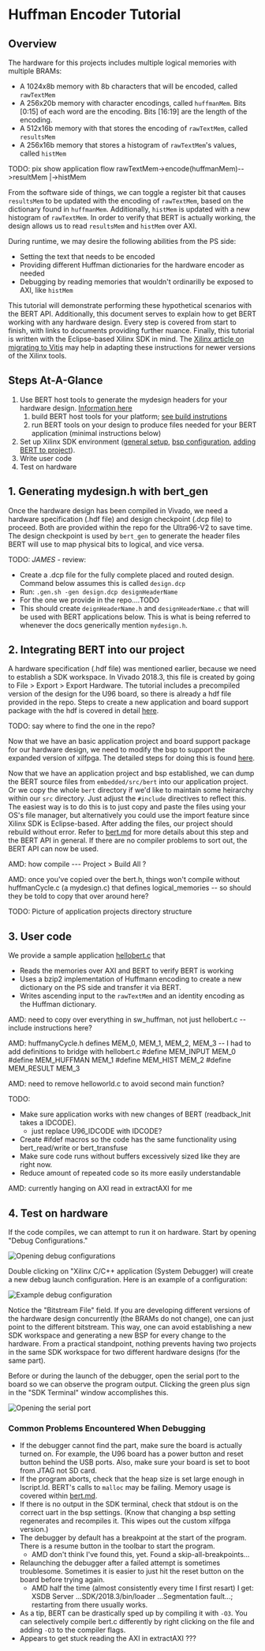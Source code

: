 Huffman Encoder Tutorial
========================

## Overview
The hardware for this projects includes multiple logical memories with multiple BRAMs:
* A 1024x8b memory with 8b characters that will be encoded, called `rawTextMem`
* A 256x20b memory with character encodings, called `huffmanMem`. Bits [0:15] of each word are the encoding. Bits [16:19] are the length of the encoding.
* A 512x16b memory with that stores the encoding of `rawTextMem`, called `resultsMem`
* A 256x16b memory that stores a histogram of `rawTextMem`'s values, called `histMem`

TODO: pix show application flow
rawTextMem->encode(huffmanMem)-->resultMem
                    |->histMem

From the software side of things, we can toggle a register bit that causes `resultsMem` to be updated with the encoding of `rawTextMem`, based on the dictionary found in `huffmanMem`. Additionally, `histMem` is updated with a new histogram of `rawTextMem`. In order to verify that BERT is actually working, the design allows us to read `resultsMem` and `histMem` over AXI.

During runtime, we may desire the following abilities from the PS side:
* Setting the text that needs to be encoded
* Providing different Huffman dictionaries for the hardware encoder as needed
* Debugging by reading memories that wouldn't ordinarilly be exposed to AXI, like `histMem`

This tutorial will demonstrate performing these hypothetical scenarios with the BERT API. Additionally, this document serves to explain how to get BERT working with any hardware design. Every step is covered from start to finish, with links to documents providing further nuance. Finally, this tutorial is written with the Eclipse-based Xilinx SDK in mind. The [Xilinx article on migrating to Vitis](https://www.xilinx.com/html_docs/xilinx2020_1/vitis_doc/migratingtovitis.html) may help in adapting these instructions for newer versions of the Xilinx tools.

## Steps At-A-Glance
1. Use BERT host tools to generate the mydesign headers for your hardware design. [Information here](../../../host_tools/README.md)
     1. build BERT host tools for your platform; [see build instrutions](../../../host_tools/README.md)
     2. run BERT tools on your design to produce files needed for your BERT  application (minimal instructions below)
2. Set up Xilinx SDK environment ([general setup](../sdksetup.md), [bsp configuration](../../embedded/bsp.md), [adding BERT to project](../../embedded/bert.md)).
3. Write user code
4. Test on hardware

## 1. Generating mydesign.h with bert_gen
Once the hardware design has been compiled in Vivado, we need a hardware specification (.hdf file) and design checkpoint (.dcp file) to proceed. Both are provided within the repo for the Ultra96-V2 to save time. The design checkpoint is used by `bert_gen` to generate the header files BERT will use to map physical bits to logical, and vice versa.

TODO: *JAMES* - review:
* Create a .dcp file for the fully complete placed and routed design.
  Command below assumes this is called  `design.dcp`
* Run: `.gen.sh -gen design.dcp designHeaderName`
* For the one we provide in the repo....TODO
* This should create `deignHeaderName.h` and `designHeaderName.c` that will
  be used with BERT applications below. This is what is being referred to whenever the docs generically mention `mydesign.h`.

## 2. Integrating BERT into our project
A hardware specification (.hdf file) was mentioned earlier, because we need to establish a SDK workspace. In Vivado 2018.3, this file is created by going to File > Export > Export Hardware. The tutorial includes a precompiled version of the design for the U96 board, so there is already a hdf file provided in the repo. Steps to create a new application and board support package with the hdf is covered in detail [here](../sdksetup.md).

TODO: say where to find the one in the repo?

Now that we have an basic application project and board support package for our hardware design, we need to modify the bsp to support the expanded version of xilfpga. The detailed steps for doing this is found [here](../../embedded/bsp.md).

Now that we have an application project and bsp established, we can dump the BERT source files from `embedded/src/bert` into our application project. Or we copy the whole `bert` directory if we'd like to maintain some heirarchy within our `src` directory. Just adjust the `#include` directives to reflect this. The easiest way is to do this is to just copy and paste the files using your OS's file manager, but alternatively you could use the import feature since Xilinx SDK is Eclipse-based. After adding the files, our project should rebuild without error. Refer to [bert.md](../../embedded/bert.md) for more details about this step and the BERT API in general. If there are no compiler problems to sort out, the BERT API can now be used.

AMD: how compile --- Project > Build All ?

AMD: once you've copied over the bert.h, things won't compile without huffmanCycle.c (a mydesign.c) that defines logical_memories -- so should they be told to copy that over around here?

TODO:
Picture of application projects directory structure

## 3. User code
We provide a sample application [hellobert.c](./sw_huffman/hellobert.c) that
* Reads the memories over AXI and BERT to verify BERT is working
* Uses a bzip2 implementation of Huffmann encoding to create a new dictionary on the PS side and transfer it via BERT.
* Writes ascending input to the `rawTextMem` and an identity encoding as the Huffman dictionary.

AMD: need to copy over everything in sw_huffman, not just hellobert.c -- include instructions here?

AMD: huffmanyCycle.h defines MEM_0, MEM_1, MEM_2, MEM_3 -- I had to add definitions to bridge with hellobert.c
#define MEM_INPUT MEM_0
#define MEM_HUFFMAN MEM_1
#define MEM_HIST MEM_2
#define MEM_RESULT MEM_3


AMD: need to remove helloworld.c to avoid second main function? 

TODO:
* Make sure application works with new changes of BERT (readback_Init takes a IDCODE).
  * just replace U96_IDCODE with IDCODE?
* Create #ifdef macros so the code has the same functionality using bert_read/write or bert_transfuse
* Make sure code runs without buffers excessively sized like they are right now.
* Reduce amount of repeated code so its more easily understandable

AMD: currently hanging on AXI read in extractAXI for me

## 4. Test on hardware

If the code compiles, we can attempt to run it on hardware. Start by opening "Debug Configurations."

![Opening debug configurations](../../images/huffmanlaunchalt.png)

Double clicking on "Xilinx C/C++ application (System Debugger) will create a new debug launch configuration. Here is an example of a configuration:

![Example debug configuration](../../images/huffmanlaunchconfig.png)

Notice the "Bitstream File" field. If you are developing different versions of the hardware design concurrently (the BRAMs do not change), one can just point to the different bitstream. This way, one can avoid establishing a new SDK workspace and generating a new BSP for every change to the hardware. From a practical standpoint, nothing prevents having two projects in the same SDK workspace for two different hardware designs (for the same part).

Before or during the launch of the debugger, open the serial port to the board so we can observe the program output. Clicking the green plus sign in the "SDK Terminal" window accomplishes this.

![Opening the serial port](../../images/openserialport.png)

### Common Problems Encountered When Debugging
* If the debugger cannot find the part, make sure the board is actually turned on. For example, the U96 board has a power button and reset button behind the USB ports. Also, make sure your board is set to boot from JTAG not SD card.
* If the program aborts, check that the heap size is set large enough in lscript.ld. BERT's calls to `malloc` may be failing. Memory usage is covered within [bert.md](../../embedded/bert.md).
* If there is no output in the SDK terminal, check that stdout is on the correct uart in the bsp settings. (Know that changing a bsp setting regenerates and recompiles it. This wipes out the custom xilfpga version.) 
* The debugger by default has a breakpoint at the start of the program. There is a resume button in the toolbar to start the program.
  * AMD don't think I've found this, yet.  Found a skip-all-breakpoints...
* Relaunching the debugger after a failed attempt is sometimes troublesome. Sometimes it is easier to just hit the reset button on the board before trying again.
  * AMD half the time (almost consistently every time I first resart) I get: XSDB Server ...SDK/2018.3/bin/loader ...Segmentation fault...; restarting from there usually works.
* As a tip, BERT can be drastically sped up by compiling it with `-O3`. You can selectively compile bert.c differently by right clicking on the file and adding `-O3` to the compiler flags.
* Appears to get stuck reading the AXI in extractAXI ???